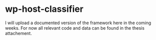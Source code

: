 # wp-host-classifier

I will upload a documented version of the framework here in the coming weeks.
For now all relevant code and data can be found in the thesis attachement.
